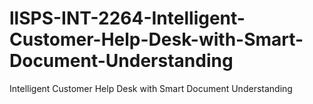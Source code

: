 # llSPS-INT-2264-Intelligent-Customer-Help-Desk-with-Smart-Document-Understanding
Intelligent Customer Help Desk with Smart Document Understanding
